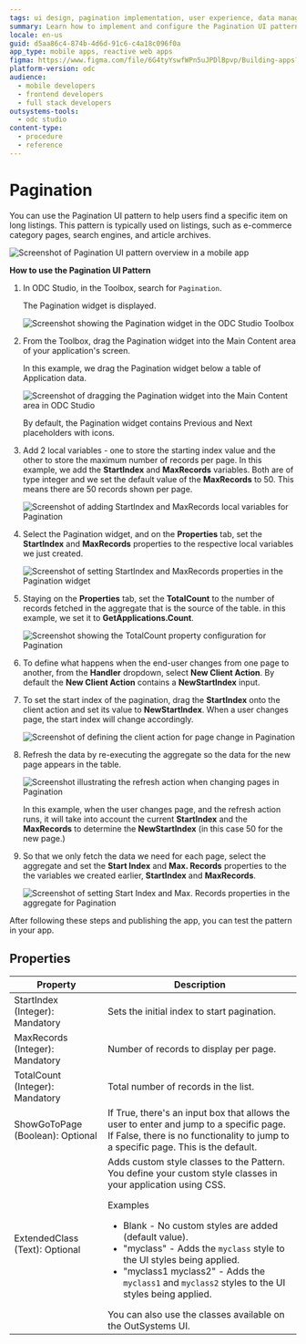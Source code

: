 ```yaml
---
tags: ui design, pagination implementation, user experience, data management, list management
summary: Learn how to implement and configure the Pagination UI pattern in OutSystems Developer Cloud (ODC) to manage long listings efficiently.
locale: en-us
guid: d5aa86c4-874b-4d6d-91c6-c4a18c096f0a
app_type: mobile apps, reactive web apps
figma: https://www.figma.com/file/6G4tyYswfWPn5uJPDlBpvp/Building-apps?type=design&node-id=3208%3A17402&t=ZwHw8hXeFhwYsO5V-1
platform-version: odc
audience:
  - mobile developers
  - frontend developers
  - full stack developers
outsystems-tools:
  - odc studio
content-type:
  - procedure
  - reference
---
```


# Pagination

You can use the Pagination UI pattern to help users find a specific item on long listings. This pattern is typically used on listings, such as e-commerce category pages, search engines, and article archives.

![Screenshot of Pagination UI pattern overview in a mobile app](images/pagination-5-ss.png "Pagination UI Overview")

**How to use the Pagination UI Pattern**

1. In ODC Studio, in the Toolbox, search for `Pagination`.
  
    The Pagination widget is displayed.

    ![Screenshot showing the Pagination widget in the ODC Studio Toolbox](images/pagination-1-ss.png "Pagination Widget in Toolbox")

1. From the Toolbox, drag the Pagination widget into the Main Content area of your application's screen.

    In this example, we drag the Pagination widget below a table of Application data.

    ![Screenshot of dragging the Pagination widget into the Main Content area in ODC Studio](images/pagination-3-ss.png "Dragging Pagination Widget")

    By default, the Pagination widget contains Previous and Next placeholders with icons.

1. Add 2 local variables - one to store the starting index value and the other to store the maximum number of records per page. In this example, we add the **StartIndex**  and **MaxRecords** variables. Both are of type integer and we set the default value of the **MaxRecords** to 50. This means there are 50 records shown per page.

    ![Screenshot of adding StartIndex and MaxRecords local variables for Pagination](images/pagination-9-ss.png "Adding Local Variables for Pagination")

1. Select the Pagination widget, and on the **Properties** tab, set the **StartIndex** and **MaxRecords** properties to the respective local variables we just created.

    ![Screenshot of setting StartIndex and MaxRecords properties in the Pagination widget](images/pagination-10-ss.png "Setting Pagination Widget Properties")

1. Staying on the **Properties** tab, set the **TotalCount** to the number of records fetched in the aggregate that is the source of the table.  in this example, we set it to **GetApplications.Count**.

    ![Screenshot showing the TotalCount property configuration for Pagination](images/pagination-11-ss.png "Configuring TotalCount Property")

1. To define what happens when the end-user changes from one page to another, from the **Handler** dropdown, select **New Client Action**. By default the **New Client Action** contains a **NewStartIndex** input.

1. To set the start index of the pagination, drag the **StartIndex** onto the client action and set its value to **NewStartIndex**. When a user changes page, the start index will change accordingly.

    ![Screenshot of defining the client action for page change in Pagination](images/pagination-12-ss.png "Defining Page Change Handler")

1. Refresh the data by re-executing the aggregate so the data for the new page appears in the table.

    ![Screenshot illustrating the refresh action when changing pages in Pagination](images/pagination-13-ss.png "Refreshing Data on Page Change")

    In this example, when the user changes page, and the refresh action runs, it will take into account the current **StartIndex** and the **MaxRecords** to determine the **NewStartIndex** (in this case 50 for the new page.)

1. So that we only fetch the data we need for each page, select the aggregate and set the **Start Index** and **Max. Records** properties to the the variables we created earlier, **StartIndex** and **MaxRecords**.

    ![Screenshot of setting Start Index and Max. Records properties in the aggregate for Pagination](images/pagination-14-ss.png "Setting Aggregate Properties for Pagination Widget")



After following these steps and publishing the app, you can test the pattern in your app.

## Properties

| Property                         | Description                                                                                                                                                                                                                                                                                                                                                                                                                                                                                                                                                                                                            |
|----------------------------------|------------------------------------------------------------------------------------------------------------------------------------------------------------------------------------------------------------------------------------------------------------------------------------------------------------------------------------------------------------------------------------------------------------------------------------------------------------------------------------------------------------------------------------------------------------------------------------------------------------------------|
| StartIndex (Integer): Mandatory  | Sets the initial index to start pagination.                                                                                                                                                                                                                                                                                                                                                                                                                                                                                                                                                                            |
| MaxRecords (Integer): Mandatory  | Number of records to display per page.                                                                                                                                                                                                                                                                                                                                                                                                                                                                                                                                                                                 |
| TotalCount (Integer): Mandatory  | Total number of records in the list.                                                                                                                                                                                                                                                                                                                                                                                                                                                                                                                                                                                   |
| ShowGoToPage (Boolean): Optional | If True, there's an input box that allows the user to enter and jump to a specific page. If False, there is no functionality to jump to a specific page. This is the default.                                                                                                                                                                                                                                                                                                                                                                                                                                          |
| ExtendedClass (Text): Optional   | Adds custom style classes to the Pattern. You define your custom style classes in your application using CSS. <p>Examples <ul><li>Blank - No custom styles are added (default value).</li><li>"myclass" - Adds the ``myclass`` style to the UI styles being applied.</li><li>"myclass1 myclass2" - Adds the ``myclass1`` and ``myclass2`` styles to the UI styles being applied.</li></ul></p>You can also use the classes available on the OutSystems UI. |
